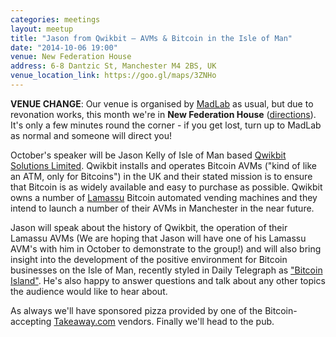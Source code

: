 ```yaml
---
categories: meetings
layout: meetup
title: "Jason from Qwikbit – AVMs & Bitcoin in the Isle of Man"
date: "2014-10-06 19:00"
venue: New Federation House
address: 6-8 Dantzic St, Manchester M4 2BS, UK
venue_location_link: https://goo.gl/maps/3ZNHo
---
```


**VENUE CHANGE**: Our venue is organised by [MadLab][madlab-event] as usual, but due to revonation works, this month we're in **New Federation House** ([directions][nfh-directions]). It's only a few minutes round the corner - if you get lost, turn up to MadLab as normal and someone will direct you!

October's speaker will be Jason Kelly of Isle of Man based [Qwikbit Solutions Limited][qwikbit]. Qwikbit installs and operates Bitcoin AVMs ("kind of like an ATM, only for Bitcoins") in the UK and their stated mission is to ensure that Bitcoin is as widely available and easy to purchase as possible. Qwikbit owns a number of [Lamassu][lamassu] Bitcoin automated vending machines and they intend to launch a number of their AVMs in Manchester in the near future.

Jason will speak about the history of Qwikbit, the operation of their Lamassu AVMs (We are hoping that Jason will have one of his Lamassu AVM's with him in October to demonstrate to the group!) and will also bring insight into the development of the positive environment for Bitcoin businesses on the Isle of Man, recently styled in Daily Telegraph as ["Bitcoin Island"][bitcoin-island]. He's also happy to answer questions and talk about any other topics the audience would like to hear about.

As always we'll have sponsored pizza provided by one of the Bitcoin-accepting [Takeaway.com][takeaway] vendors. Finally we'll head to the pub.

[qwikbit]: https://www.qwikbit.com/
[lamassu]: https://lamassu.is/
[bitcoin-island]: http://www.telegraph.co.uk/technology/11109256/Creating-a-Bitcoin-Island-just-off-the-English-coast.html
[takeaway]: http://www.takeaway.com/
[madlab-event]: http://madlab.org.uk/content/bitcoin-manchester-06-10-2014/
[nfh-directions]: https://goo.gl/maps/3ZNHo